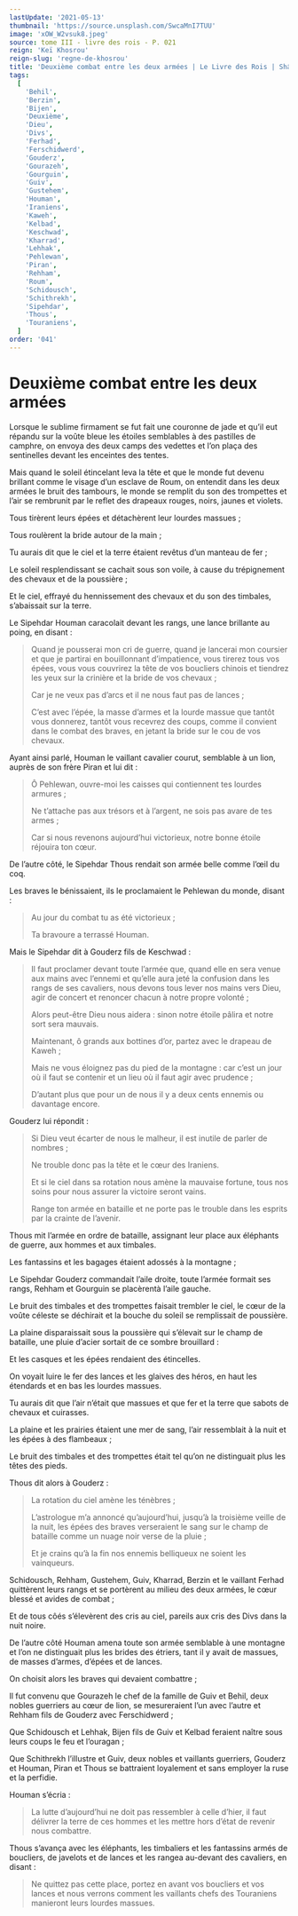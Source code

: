 ```yaml
---
lastUpdate: '2021-05-13'
thumbnail: 'https://source.unsplash.com/SwcaMnI7TUU'
image: 'xOW_W2vsuk8.jpeg'
source: tome III - livre des rois - P. 021
reign: 'Keï Khosrou'
reign-slug: 'regne-de-khosrou'
title: 'Deuxième combat entre les deux armées | Le Livre des Rois | Shâhnâmeh'
tags:
  [
    'Behil',
    'Berzin',
    'Bijen',
    'Deuxième',
    'Dieu',
    'Divs',
    'Ferhad',
    'Ferschidwerd',
    'Gouderz',
    'Gourazeh',
    'Gourguin',
    'Guiv',
    'Gustehem',
    'Houman',
    'Iraniens',
    'Kaweh',
    'Kelbad',
    'Keschwad',
    'Kharrad',
    'Lehhak',
    'Pehlewan',
    'Piran',
    'Rehham',
    'Roum',
    'Schidousch',
    'Schithrekh',
    'Sipehdar',
    'Thous',
    'Touraniens',
  ]
order: '041'
---
```


# Deuxième combat entre les deux armées

Lorsque le sublime firmament se fut fait une couronne de jade et qu’il eut répandu sur la voûte bleue les étoiles semblables à des pastilles de camphre, on envoya des deux camps des vedettes et l’on plaça des sentinelles devant les enceintes des tentes.

Mais quand le soleil étincelant leva la tête et que le monde fut devenu brillant comme le visage d’un esclave de Roum, on entendit dans les deux armées le bruit des tambours, le monde se remplit du son des trompettes et l’air se rembrunit par le reflet des drapeaux rouges, noirs, jaunes et violets.

Tous tirèrent leurs épées et détachèrent leur lourdes massues ;

Tous roulèrent la bride autour de la main ;

Tu aurais dit que le ciel et la terre étaient revêtus d’un manteau de fer ;

Le soleil resplendissant se cachait sous son voile, à cause du trépignement des chevaux et de la poussière ;

Et le ciel, effrayé du hennissement des chevaux et du son des timbales, s’abaissait sur la terre.

Le Sipehdar Houman caracolait devant les rangs, une lance brillante au poing, en disant :

> Quand je pousserai mon cri de guerre, quand je lancerai mon coursier et que je partirai en bouillonnant d’impatience, vous tirerez tous vos épées, vous vous couvrirez la tête de vos boucliers chinois et tiendrez les yeux sur la crinière et la bride de vos chevaux ;
>
> Car je ne veux pas d’arcs et il ne nous faut pas de lances ;
>
> C’est avec l’épée, la masse d’armes et la lourde massue que tantôt vous donnerez, tantôt vous recevrez des coups, comme il convient dans le combat des braves, en jetant la bride sur le cou de vos chevaux.

Ayant ainsi parlé, Houman le vaillant cavalier courut, semblable à un lion, auprès de son frère Piran et lui dit :

> Ô Pehlewan, ouvre-moi les caisses qui contiennent tes lourdes armures ;
>
> Ne t’attache pas aux trésors et à l’argent, ne sois pas avare de tes armes ;
>
> Car si nous revenons aujourd’hui victorieux, notre bonne étoile réjouira ton cœur.

De l’autre côté, le Sipehdar Thous rendait son armée belle comme l’œil du coq.

Les braves le bénissaient, ils le proclamaient le Pehlewan du monde, disant :

> Au jour du combat tu as été victorieux ;
>
> Ta bravoure a terrassé Houman.

Mais le Sipehdar dit à Gouderz fils de Keschwad :

> Il faut proclamer devant toute l’armée que, quand elle en sera venue aux mains avec l’ennemi et qu’elle aura jeté la confusion dans les rangs de ses cavaliers, nous devons tous lever nos mains vers Dieu, agir de concert et renoncer chacun à notre propre volonté ;
>
> Alors peut-être Dieu nous aidera : sinon notre étoile pâlira et notre sort sera mauvais.
>
> Maintenant, ô grands aux bottines d’or, partez avec le drapeau de Kaweh ;
>
> Mais ne vous éloignez pas du pied de la montagne : car c’est un jour où il faut se contenir et un lieu où il faut agir avec prudence ;
>
> D’autant plus que pour un de nous il y a deux cents ennemis ou davantage encore.

Gouderz lui répondit :

> Si Dieu veut écarter de nous le malheur, il est inutile de parler de nombres ;
>
> Ne trouble donc pas la tête et le cœur des Iraniens.
>
> Et si le ciel dans sa rotation nous amène la mauvaise fortune, tous nos soins pour nous assurer la victoire seront vains.
>
> Range ton armée en bataille et ne porte pas le trouble dans les esprits par la crainte de l’avenir.

Thous mit l’armée en ordre de bataille, assignant leur place aux éléphants de guerre, aux hommes et aux timbales.

Les fantassins et les bagages étaient adossés à la montagne ;

Le Sipehdar Gouderz commandait l’aile droite, toute l’armée formait ses rangs, Rehham et Gourguin se placèrentà l’aile gauche.

Le bruit des timbales et des trompettes faisait trembler le ciel, le cœur de la voûte céleste se déchirait et la bouche du soleil se remplissait de poussière.

La plaine disparaissait sous la poussière qui s’élevait sur le champ de bataille, une pluie d’acier sortait de ce sombre brouillard :

Et les casques et les épées rendaient des étincelles.

On voyait luire le fer des lances et les glaives des héros, en haut les étendards et en bas les lourdes massues.

Tu aurais dit que l’air n’était que massues et que fer et la terre que sabots de chevaux et cuirasses.

La plaine et les prairies étaient une mer de sang, l’air ressemblait à la nuit et les épées à des flambeaux ;

Le bruit des timbales et des trompettes était tel qu’on ne distinguait plus les têtes des pieds.

Thous dit alors à Gouderz :

> La rotation du ciel amène les ténèbres ;
>
> L’astrologue m’a annoncé qu’aujourd’hui, jusqu’à la troisième veille de la nuit, les épées des braves verseraient le sang sur le champ de bataille comme un nuage noir verse de la pluie ;
>
> Et je crains qu’à la fin nos ennemis belliqueux ne soient les vainqueurs.

Schidousch, Rehham, Gustehem, Guiv, Kharrad, Berzin et le vaillant Ferhad quittèrent leurs rangs et se portèrent au milieu des deux armées, le cœur blessé et avides de combat ;

Et de tous côés s’élevèrent des cris au ciel, pareils aux cris des Divs dans la nuit noire.

De l’autre côté Houman amena toute son armée semblable à une montagne et l’on ne distinguait plus les brides des étriers, tant il y avait de massues, de masses d’armes, d’épées et de lances.

On choisit alors les braves qui devaient combattre ;

Il fut convenu que Gourazeh le chef de la famille de Guiv et Behil, deux nobles guerriers au cœur de lion, se mesureraient l’un avec l’autre et Rehham fils de Gouderz avec Ferschidwerd ;

Que Schidousch et Lehhak, Bijen fils de Guiv et Kelbad feraient naître sous leurs coups le feu et l’ouragan ;

Que Schithrekh l’illustre et Guiv, deux nobles et vaillants guerriers, Gouderz et Houman, Piran et Thous se battraient loyalement et sans employer la ruse et la perfidie.

Houman s’écria :

> La lutte d’aujourd’hui ne doit pas ressembler à celle d’hier, il faut délivrer la terre de ces hommes et les mettre hors d’état de revenir nous combattre.

Thous s’avança avec les éléphants, les timbaliers et les fantassins armés de boucliers, de javelots et de lances et les rangea au-devant des cavaliers, en disant :

> Ne quittez pas cette place, portez en avant vos boucliers et vos lances et nous verrons comment les vaillants chefs des Touraniens manieront leurs lourdes massues.
